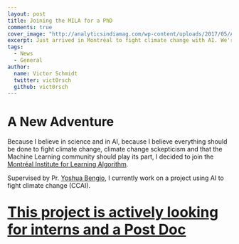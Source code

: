 ```yaml
---
layout: post
title: Joining the MILA for a PhD
comments: true
cover_image: "http://analyticsindiamag.com/wp-content/uploads/2017/05/Accueil_6805-large-web-1024x341.jpg"
excerpt: Just arrived in Montréal to fight climate change with AI. We're hiring!
tags:
  - News
  - General
author:
  name: Victor Schmidt
  twitter: vict0rsch
  github: vict0rsch
---
```


# A New Adventure

Because I believe in science and in AI, because I believe everything should be done to fight climate change, climate change sckepticism and that the Machine Learning community should play its part, I decided to join the [Montréal Institute for Learning Algorithm](https://mila.quebec/en).

Supervised by Pr. [Yoshua Bengio](https://scholar.google.com/citations?user=kukA0LcAAAAJ), I currently work on a project using AI to fight climate change (CCAI).

<div style="display:flex; justify-content:center; font-size:2rem; margin: 2rem auto">
  <a href="/2019/02/22/ccai">
  <strong>This project is actively looking for interns and a Post Doc</strong>
</a>
</div>
